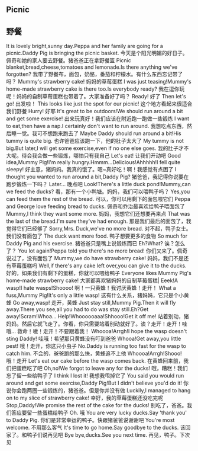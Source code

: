 ## Picnic
## 野餐

It is lovely bright,sunny day.Peppa and her family are going for a picnic.Daddy Pig is bringing the picnic basket.
今天是个阳光明媚的好日子。佩奇和她的家人要去野餐。猪爸爸正在拿野餐篮
Picnic blanket,bread,cheese,tomatoes and lemonade.Is there anything we've forgotten?
我带了野餐布，面包，奶酪，番茄和柠檬水。有什么东西忘记带了吗？
Mummy's strawberry cake!
妈妈的草莓蛋糕
I was just teasing!Mummy's home-made strawberry cake is there too.Is everybody ready?
我在逗你玩呢！妈妈的自制草莓蛋糕也带着了。大家准备好了吗？
Ready!
好了
Then let's go!
出发啦！
This looks like just the spot for our picnic!
这个地方看起来很适合我们野餐
Hurry!
好耶
It's great to be outdoors!We should run around a bit and get some exercise!
出来玩真好！我们应该在附近跑一跑做一些锻炼
I want to eat,then have a nap.I certainly don't want to run around.
我想吃点东西，然后睡一觉。我可不想跑来跑去了
Maybe Daddy should run around a bit!His tummy is quite big.
也许爸爸应该跑一下，他的肚子太大了
My tummy is not big.But later,I will get some exercise,even if no one else goes.
我的肚子才不大呢。待会我会做一些锻炼，哪怕只有我自己
Let's eat!
让我们开动吧
Good idea,Mummy Pig!I'm really hungry.Hmmm...Delicious!Ahhhhh!I fell quite sleepy!
好主意，猪妈妈。我真的饿了。嗯~真好吃！啊！我感觉有点困了
I thought you wanted to run around a bit,Daddy Pig?
猪爸爸，我记得你说要在跑步锻炼一下吗？
Later...
晚点吧
Look!There's a little duck pond!Mummy,can we feed the ducks?
看，那有一个小鸭塘。妈妈，我们可以喂鸭子吗？
Yes,you can feed them the rest of the bread.
可以，你可以用剩下的面包喂它们
Peppa and George love feeding bread to ducks.
佩奇和乔治最喜欢给鸭子喂面包了
Mummy,I think they want some more.
妈妈，我想它们还想要再来点
That was the last of the bread.I'm sure they've had enough.
那是我们最后的面包了，我觉得它们已经够了
Sorry,Mrs. Duck,we've no more bread.
对不起，鸭子女士。我们没有面包了
The duck want more food.
鸭子想要更多的食物
So much for Daddy Pig and his exercise.
猪爸爸只是嘴上说锻炼而已
Eh?What?
诶？怎么了？
You lot again!Peppa told you there's no more bread!
你们又来了。佩奇说过了，没有面包了
Mummy,we do have strawberry cake!
妈妈，我们不是还有草莓蛋糕吗
Well,if there's any cake left over,you can give it to the ducks.
好的，如果我们有剩下的蛋糕，你就可以喂给鸭子
Everyone likes Mummy Pig's home-made strawberry cake!
大家都喜欢猪妈妈的自制草莓蛋糕|
Eeek!A wasp!I hate wasps!Shoooo!
啊！一只黄蜂！我讨厌黄蜂！走开！
What a fuss,Mummy Pig!It's only a little wasp!
这有什么关系，猪妈妈，它只是个小黄蜂
Go away,wasp!
走开，黄蜂
Just stay still,Mummy Pig.Then it will fly away.There you see,all you had to do was stay still.Eh?Get away!Scram!Whoa... Help!Whoooooaaa!Shhooo!Get it off me!
站着别动，猪妈妈。然后它就飞走了。你看，你只需要站着别动就好了。诶？走开！走开！哇哦... 救命！嗷！走开！不要跟着我！
Whoooa!Arrgh!I hope the wasp doesn't sting Daddy!
哇哦！希望那只黄蜂没有叮到爸爸
Whooa!Get away,you little pest!
哦！走开，你这只小虫子
No.Daddy is running too fast for the wasp to catch him.
不会的，爸爸跑的那么快，黄蜂追不上他
Whoooa!Arrgh!Shooo!
哦！走开
Let's eat our cake before the wasp comes back.
在黄蜂回来前，我们把蛋糕吃了吧
Oh,no!We forgot to leave any for the ducks!
哦，糟糕！我们忘了留一些给鸭子了
I think I lost it!
我想我甩掉它了
You said you would run around and get some exercise,Daddy Pig!But I didn't believe you'd do it!
你说你会跑两圈一些锻炼的，猪爸爸。但是你并没有做
Luckily,I managed to hang on to my slice of strawberry cake!
幸好，我的草莓蛋糕还没吃完呢
Stop,Daddy!We promise the rest of the cake for the ducks!
别吃了，爸爸。我们答应要留一些蛋糕给鸭子
Oh.
哦
You are very lucky ducks.Say 'thank you' to Daddy Pig.
你们是非常幸运的鸭子。快跟猪爸爸说谢谢吧
You're most welcome.
不用那么客气
It's time to go home.Say goodbye to the ducks.
该回家了。和鸭子们说再见吧
Bye bye,ducks.See you next time.
再见，鸭子。下次见
